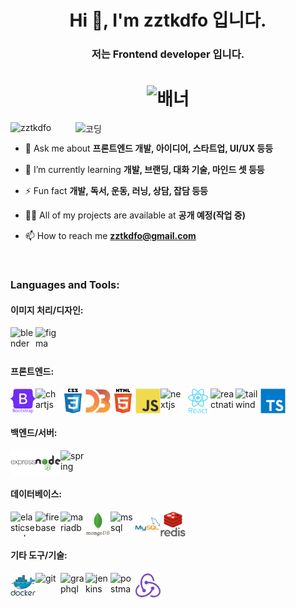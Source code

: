 <h1 align="center">Hi 👋, I'm zztkdfo 입니다.</h1>
<h3 align="center">저는 Frontend developer 입니다.</h3>
<!--배너 추가 추가 -->
<h1 align="center">
  <img align="center" alt="배너" width="580" src="https://img.freepik.com/free-vector/code-typing-concept-illustration_114360-3581.jpg" />
</h1>

<!--GIF 이미지 추가 -->
<img align="right" alt="코딩" width="400" src="https://images.squarespace-cdn.com/content/v1/5769fc401b631bab1addb2ab/1541580611624-TE64QGKRJG8SWAIUS7NS/ke17ZwdGBToddI8pDm48kPoswlzjSVMM-SxOp7CV59BZw-zPPgdn4jUwVcJE1ZvWQUxwkmyExglNqGp0IvTJZamWLI2zvYWH8K3-s_4yszcp2ryTI0HqTOaaUohrI8PI6FXy8c9PWtBlqAVlUS5izpdcIXDZqDYvprRqZ29Pw0o/coding-freak.gif" />

<p align="left"> <img src="https://komarev.com/ghpvc/?username=zztkdfo&label=Profile%20views&color=0e75b6&style=flat" alt="zztkdfo" /> </p>

- 💬 Ask me about **프론트엔드 개발, 아이디어, 스타트업, UI/UX  등등**

- 🌱 I’m currently learning **개발, 브랜딩, 대화 기술, 마인드 셋 등등**

- ⚡ Fun fact **개발, 독서, 운동, 러닝, 상담, 잡담 등등**

- 👨‍💻 All of my projects are available at **공개 예정(작업 중)**

- 📫 How to reach me **zztkdfo@gmail.com**
<br />
<h3 align="left">Languages and Tools:</h3>
<h4>이미지 처리/디자인:</h4>
<div style="display: flex; flex-wrap: nowrap;">
<img src="https://download.blender.org/branding/community/blender_community_badge_white.svg" alt="blender" width="40" height="40"/>
<img src="https://www.vectorlogo.zone/logos/figma/figma-icon.svg" alt="figma" width="40" height="40"/>
</div>

<h4>프론트엔드:</h4>
<div style="display: flex; flex-wrap: nowrap;">
<img src="https://raw.githubusercontent.com/devicons/devicon/master/icons/bootstrap/bootstrap-plain-wordmark.svg" alt="bootstrap" width="40" height="40"/>
<img src="https://www.chartjs.org/media/logo-title.svg" alt="chartjs" width="40" height="40"/>
<img src="https://raw.githubusercontent.com/devicons/devicon/master/icons/css3/css3-original-wordmark.svg" alt="css3" width="40" height="40"/>
<img src="https://raw.githubusercontent.com/devicons/devicon/master/icons/d3js/d3js-original.svg" alt="d3js" width="40" height="40"/>
<img src="https://raw.githubusercontent.com/devicons/devicon/master/icons/html5/html5-original-wordmark.svg" alt="html5" width="40" height="40"/>
<img src="https://raw.githubusercontent.com/devicons/devicon/master/icons/javascript/javascript-original.svg" alt="javascript" width="40" height="40"/>
<img src="https://cdn.worldvectorlogo.com/logos/nextjs-2.svg" alt="nextjs" width="40" height="40"/>
<img src="https://raw.githubusercontent.com/devicons/devicon/master/icons/react/react-original-wordmark.svg" alt="react" width="40" height="40"/>
<img src="https://reactnative.dev/img/header_logo.svg" alt="reactnative" width="40" height="40"/>
<img src="https://www.vectorlogo.zone/logos/tailwindcss/tailwindcss-icon.svg" alt="tailwind" width="40" height="40"/>
<img src="https://raw.githubusercontent.com/devicons/devicon/master/icons/typescript/typescript-original.svg" alt="typescript" width="40" height="40"/>
</div>

<h4>백엔드/서버:</h4>
<div style="display: flex; flex-wrap: nowrap;">
<img src="https://raw.githubusercontent.com/devicons/devicon/master/icons/express/express-original-wordmark.svg" alt="express" width="40" height="40"/>
<img src="https://raw.githubusercontent.com/devicons/devicon/master/icons/nodejs/nodejs-original-wordmark.svg" alt="nodejs" width="40" height="40"/>
<img src="https://www.vectorlogo.zone/logos/springio/springio-icon.svg" alt="spring" width="40" height="40"/>
</div>

<h4>데이터베이스:</h4>
<div style="display: flex; flex-wrap: nowrap;">
<img src="https://www.vectorlogo.zone/logos/elastic/elastic-icon.svg" alt="elasticsearch" width="40" height="40"/>
<img src="https://www.vectorlogo.zone/logos/firebase/firebase-icon.svg" alt="firebase" width="40" height="40"/>
<img src="https://www.vectorlogo.zone/logos/mariadb/mariadb-icon.svg" alt="mariadb" width="40" height="40"/>
<img src="https://raw.githubusercontent.com/devicons/devicon/master/icons/mongodb/mongodb-original-wordmark.svg" alt="mongodb" width="40" height="40"/>
<img src="https://www.svgrepo.com/show/303229/microsoft-sql-server-logo.svg" alt="mssql" width="40" height="40"/>
<img src="https://raw.githubusercontent.com/devicons/devicon/master/icons/mysql/mysql-original-wordmark.svg" alt="mysql" width="40" height="40"/>
<img src="https://raw.githubusercontent.com/devicons/devicon/master/icons/redis/redis-original-wordmark.svg" alt="redis" width="40" height="40"/>
</div>

<h4>기타 도구/기술:</h4>
<div style="display: flex; flex-wrap: nowrap;">
<img src="https://raw.githubusercontent.com/devicons/devicon/master/icons/docker/docker-original-wordmark.svg" alt="docker" width="40" height="40"/>
<img src="https://www.vectorlogo.zone/logos/git-scm/git-scm-icon.svg" alt="git" width="40" height="40"/>
<img src="https://www.vectorlogo.zone/logos/graphql/graphql-icon.svg" alt="graphql" width="40" height="40"/>
<img src="https://www.vectorlogo.zone/logos/jenkins/jenkins-icon.svg" alt="jenkins" width="40" height="40"/>
<img src="https://www.vectorlogo.zone/logos/getpostman/getpostman-icon.svg" alt="postman" width="40" height="40"/>
<img src="https://raw.githubusercontent.com/devicons/devicon/master/icons/redux/redux-original.svg" alt="redux" width="40" height="40"/>
</div>
